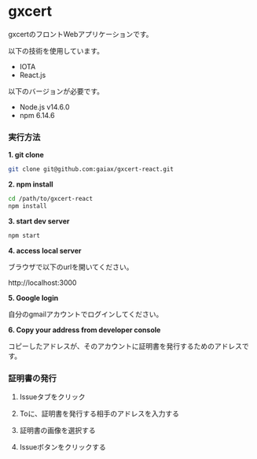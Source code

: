 # gxcert
gxcertのフロントWebアプリケーションです。

以下の技術を使用しています。
* IOTA
* React.js

以下のバージョンが必要です。
* Node.js v14.6.0
* npm 6.14.6


### 実行方法
**1. git clone**
```bash
git clone git@github.com:gaiax/gxcert-react.git
```

**2. npm install**
```bash
cd /path/to/gxcert-react
npm install
```

**3. start dev server**
```bash
npm start
```

**4. access local server**

ブラウザで以下のurlを開いてください。

http://localhost:3000

**5. Google login**

自分のgmailアカウントでログインしてください。

**6. Copy your address from developer console**

コピーしたアドレスが、そのアカウントに証明書を発行するためのアドレスです。

### 証明書の発行
1. Issueタブをクリック

2. Toに、証明書を発行する相手のアドレスを入力する

3. 証明書の画像を選択する

4. Issueボタンをクリックする

